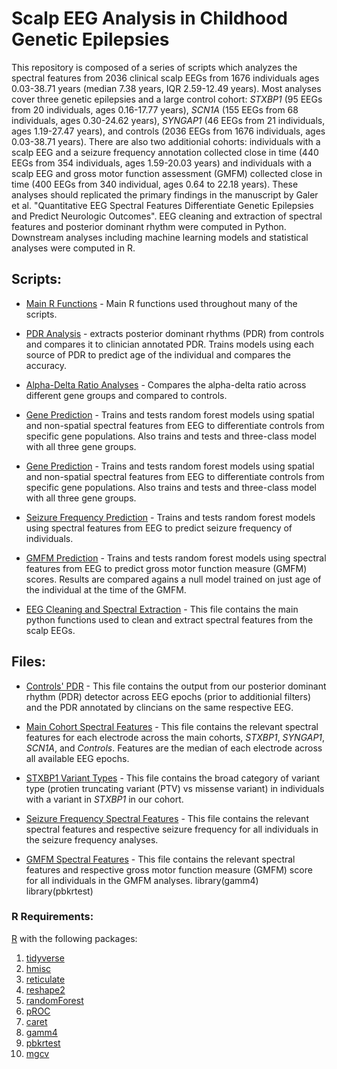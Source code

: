 # Scalp EEG Analysis in Childhood Genetic Epilepsies


This repository is composed of a series of scripts which analyzes the spectral features from 2036 clinical scalp EEGs from 1676 individuals ages 0.03-38.71 years (median 7.38 years, IQR 2.59-12.49 years). Most analyses cover three genetic epilepsies and a large control cohort: _STXBP1_ (95 EEGs from 20 individuals, ages 0.16-17.77 years), _SCN1A_ (155 EEGs from 68 individuals, ages 0.30-24.62 years), _SYNGAP1_ (46 EEGs from 21 individuals, ages 1.19-27.47 years), and controls (2036 EEGs from 1676 individuals, ages 0.03-38.71 years). There are also two additionial cohorts: individuals with a scalp EEG and a seizure frequency annotation collected close in time (440 EEGs from 354 individuals, ages 1.59-20.03 years) and individuals with a scalp EEG and gross motor function assessment (GMFM) collected close in time (400 EEGs from 340 individual, ages 0.64 to 22.18 years).
These analyses should replicated the primary findings in the manuscript by Galer et al. "Quantitative EEG Spectral Features Differentiate Genetic Epilepsies and Predict Neurologic Outcomes".
EEG cleaning and extraction of spectral features and posterior dominant rhythm were computed in Python. Downstream analyses including machine learning models and statistical analyses were computed in R.


## Scripts:

* [Main R Functions](https://github.com/galerp/scalp_EEG_DEE/tree/main/scripts/main_R_functions.R) - Main R functions used throughout many of the scripts.
  
* [PDR Analysis](https://github.com/galerp/scalp_EEG_DEE/tree/main/scripts/PDR_compare.R) - extracts posterior dominant rhythms (PDR) from controls and compares it to clinician annotated PDR. Trains models using each source of PDR to predict age of the individual and compares the accuracy.
  
* [Alpha-Delta Ratio Analyses](https://github.com/galerp/scalp_EEG_DEE/tree/main/scripts/alpha_delta_tests.R)  - Compares the alpha-delta ratio across different gene groups and compared to controls.
  
* [Gene Prediction](https://github.com/galerp/scalp_EEG_DEE/tree/main/scripts/gene_prediction.R)  - Trains and tests random forest models using spatial and non-spatial spectral features from EEG to differentiate controls from specific gene populations. Also trains and tests and three-class model with all three gene groups.

* [Gene Prediction](https://github.com/galerp/scalp_EEG_DEE/tree/main/scripts/gene_prediction.R) - Trains and tests random forest models using spatial and non-spatial spectral features from EEG to differentiate controls from specific gene populations. Also trains and tests and three-class model with all three gene groups.

* [Seizure Frequency Prediction](https://github.com/galerp/scalp_EEG_DEE/tree/main/scripts/seiz_freq_pred.R)  - Trains and tests random forest models using spectral features from EEG to predict seizure frequency of individuals.

* [GMFM Prediction](https://github.com/galerp/scalp_EEG_DEE/tree/main/scripts/GMFM_prediction.R)  - Trains and tests random forest models using spectral features from EEG to predict gross motor function measure (GMFM) scores. Results are compared agains a null model trained on just age of the individual at the time of the GMFM.

* [EEG Cleaning and Spectral Extraction](https://github.com/galerp/scalp_EEG_DEE/tree/main/scripts/python_functions)  - This file contains the main python functions used to clean and extract spectral features from the scalp EEGs.
  
## Files: ##

* [Controls' PDR](https://github.com/galerp/scalp_EEG_DEE/tree/main/data/pdr_controls_auto_vs_clin.csv)  - This file contains the output from our posterior dominant rhythm (PDR) detector across EEG epochs (prior to additionial filters) and the PDR annotated by clincians on the same respective EEG.

* [Main Cohort Spectral Features](https://github.com/galerp/scalp_EEG_DEE/tree/main/data/psd_bp_gene_controls.csv)  - This file contains the relevant spectral features for each electrode across the main cohorts, _STXBP1_, _SYNGAP1_, _SCN1A_, and _Controls_. Features are the median of each electrode across all available EEG epochs.

* [STXBP1 Variant Types](https://github.com/galerp/scalp_EEG_DEE/tree/main/data/stxbp1_var_type.csv)  - This file contains the broad category of variant type (protien truncating variant (PTV) vs missense variant) in individuals with a variant in _STXBP1_ in our cohort.

* [Seizure Frequency Spectral Features](https://github.com/galerp/scalp_EEG_DEE/tree/main/data/psd_bp_seiz_freq.csv)  - This file contains the relevant spectral features and respective seizure frequency for all individuals in the seizure frequency analyses.

* [GMFM Spectral Features](https://github.com/galerp/scalp_EEG_DEE/tree/main/data/psd_bp_GMFM.csv)  - This file contains the relevant spectral features and respective gross motor function measure (GMFM) score for all individuals in the GMFM analyses.
library(gamm4)
library(pbkrtest)

### R Requirements:
  [R](https://www.r-project.org/) with the following packages:
1. [tidyverse](https://cran.r-project.org/web/packages/tidyverse/index.html)
2. [hmisc](https://cran.r-project.org/web/packages/hmisc/index.html)
3. [reticulate](https://cran.r-project.org/web/packages/reticulate/index.html)
4. [reshape2](https://cran.r-project.org/web/packages/reshape2/index.html)
5. [randomForest](https://cran.r-project.org/web/packages/randomForest/index.html)
6. [pROC](https://cran.r-project.org/web/packages/pROC/index.html)
7. [caret](https://cran.r-project.org/web/packages/caret/index.html)
8. [gamm4](https://cran.r-project.org/web/packages/gamm4/index.html)
9. [pbkrtest](https://cran.r-project.org/web/packages/pbkrtest/index.html)
10. [mgcv](https://cran.r-project.org/web/packages/mgcv/index.html)

